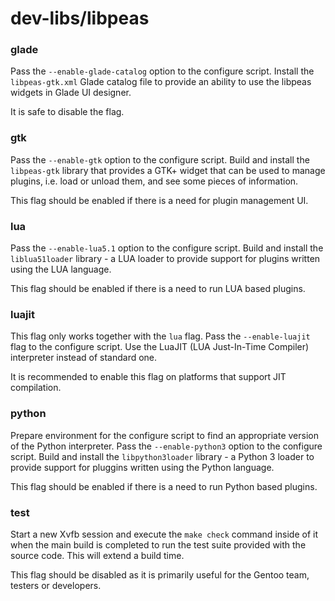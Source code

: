 # dev-libs/libpeas

### glade
Pass the `--enable-glade-catalog` option to the configure script. Install the `libpeas-gtk.xml` Glade catalog file to provide an ability to use the libpeas widgets in Glade UI designer.

It is safe to disable the flag.

### gtk
Pass the `--enable-gtk` option to the configure script. Build and install the `libpeas-gtk` library that provides a GTK+ widget that can be used to manage plugins, i.e. load or unload them, and see some pieces of information.

This flag should be enabled if there is a need for plugin management UI.

### lua
Pass the `--enable-lua5.1` option to the configure script. Build and install the `liblua51loader` library - a LUA loader to provide support for plugins written using the LUA language.

This flag should be enabled if there is a need to run LUA based plugins.

### luajit
This flag only works together with the `lua` flag. Pass the `--enable-luajit` flag to the configure script. Use the LuaJIT (LUA Just-In-Time Compiler) interpreter instead of standard one.

It is recommended to enable this flag on platforms that support JIT compilation.

### python
Prepare environment for the configure script to find an appropriate version of the Python interpreter. Pass the `--enable-python3` option to the configure script. Build and install the `libpython3loader` library - a Python 3 loader to provide support for pluggins written using the Python language.

This flag should be enabled if there is a need to run Python based plugins.

### test
Start a new Xvfb session and execute the `make check` command inside of it when the main build is completed to run the test suite provided with the source code. This will extend a build time.

This flag should be disabled as it is primarily useful for the Gentoo team, testers or developers.
